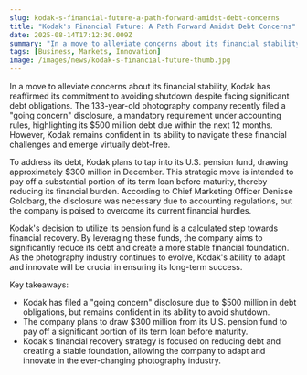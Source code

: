```yaml
---
slug: kodak-s-financial-future-a-path-forward-amidst-debt-concerns
title: "Kodak's Financial Future: A Path Forward Amidst Debt Concerns"
date: 2025-08-14T17:12:30.009Z
summary: "In a move to alleviate concerns about its financial stability, Kodak has reaffirmed its commitment to avoiding shutdown despite facing significant debt obligations."
tags: [Business, Markets, Innovation]
image: /images/news/kodak-s-financial-future-thumb.jpg
---
```


In a move to alleviate concerns about its financial stability, Kodak has reaffirmed its commitment to avoiding shutdown despite facing significant debt obligations. The 133-year-old photography company recently filed a "going concern" disclosure, a mandatory requirement under accounting rules, highlighting its $500 million debt due within the next 12 months. However, Kodak remains confident in its ability to navigate these financial challenges and emerge virtually debt-free.

To address its debt, Kodak plans to tap into its U.S. pension fund, drawing approximately $300 million in December. This strategic move is intended to pay off a substantial portion of its term loan before maturity, thereby reducing its financial burden. According to Chief Marketing Officer Denisse Goldbarg, the disclosure was necessary due to accounting regulations, but the company is poised to overcome its current financial hurdles.

Kodak's decision to utilize its pension fund is a calculated step towards financial recovery. By leveraging these funds, the company aims to significantly reduce its debt and create a more stable financial foundation. As the photography industry continues to evolve, Kodak's ability to adapt and innovate will be crucial in ensuring its long-term success.


Key takeaways:
- Kodak has filed a "going concern" disclosure due to $500 million in debt obligations, but remains confident in its ability to avoid shutdown.
- The company plans to draw $300 million from its U.S. pension fund to pay off a significant portion of its term loan before maturity.
- Kodak's financial recovery strategy is focused on reducing debt and creating a stable foundation, allowing the company to adapt and innovate in the ever-changing photography industry.
